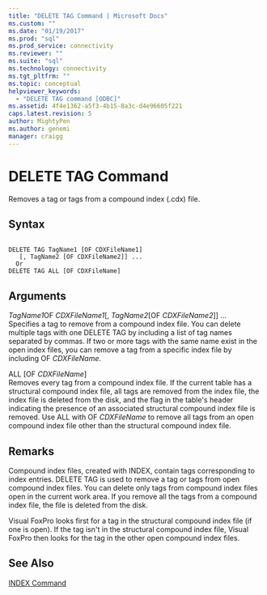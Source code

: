```yaml
---
title: "DELETE TAG Command | Microsoft Docs"
ms.custom: ""
ms.date: "01/19/2017"
ms.prod: "sql"
ms.prod_service: connectivity
ms.reviewer: ""
ms.suite: "sql"
ms.technology: connectivity
ms.tgt_pltfrm: ""
ms.topic: conceptual
helpviewer_keywords: 
  - "DELETE TAG command [ODBC]"
ms.assetid: 4f4e1362-a5f3-4b15-8a3c-d4e96605f221
caps.latest.revision: 5
author: MightyPen
ms.author: genemi
manager: craigg
---
```

# DELETE TAG Command
Removes a tag or tags from a compound index (.cdx) file.  
  
## Syntax  
  
```  
  
DELETE TAG TagName1 [OF CDXFileName1]  
   [, TagName2 [OF CDXFileName2]] ...  
  Or   
DELETE TAG ALL [OF CDXFileName]  
```  
  
## Arguments  
 *TagName1*OF *CDXFileName1*[, *TagName2*[OF *CDXFileName2*]] ...  
 Specifies a tag to remove from a compound index file. You can delete multiple tags with one DELETE TAG by including a list of tag names separated by commas. If two or more tags with the same name exist in the open index files, you can remove a tag from a specific index file by including OF *CDXFileName*.  
  
 ALL [OF *CDXFileName*]  
 Removes every tag from a compound index file. If the current table has a structural compound index file, all tags are removed from the index file, the index file is deleted from the disk, and the flag in the table's header indicating the presence of an associated structural compound index file is removed. Use ALL with OF *CDXFileName* to remove all tags from an open compound index file other than the structural compound index file.  
  
## Remarks  
 Compound index files, created with INDEX, contain tags corresponding to index entries. DELETE TAG is used to remove a tag or tags from open compound index files. You can delete only tags from compound index files open in the current work area. If you remove all the tags from a compound index file, the file is deleted from the disk.  
  
 Visual FoxPro looks first for a tag in the structural compound index file (if one is open). If the tag isn't in the structural compound index file, Visual FoxPro then looks for the tag in the other open compound index files.  
  
## See Also  
 [INDEX Command](../../odbc/microsoft/index-command.md)
